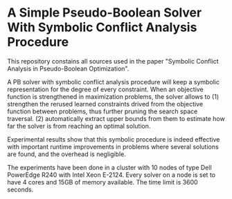 
A Simple Pseudo-Boolean Solver With Symbolic Conflict Analysis Procedure
===============================================================================

This repository constains all sources used in the paper "Symbolic Conflict Analysis in Pseudo-Boolean Optimization". 

A PB solver with symbolic conflict analysis procedure will keep a symbolic representation for the degree of every constraint.
When an objective function is strengthened in maximization problems, the solver allows to 
(1) strengthen the rerused learned constraints drived from the objective function between problems, thus further pruning the search space traversal. 
(2) automatically extract upper bounds from them to estimate how far the solver is from reaching an optimal solution.

Experimental results show that this symbolic procedure is indeed effective with important runtime improvements in problems where several
solutions are found, and the overhead is negligible.

The experiments have been done in a cluster with 10 nodes of type Dell PowerEdge R240 with Intel Xeon E-2124. Every solver on a node is set to have 4 cores and 15GB of memory available. The time limit is 3600 seconds.




